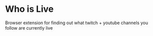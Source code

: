 # Who is Live
Browser extension for finding out what twitch + youtube channels you follow are currently live
